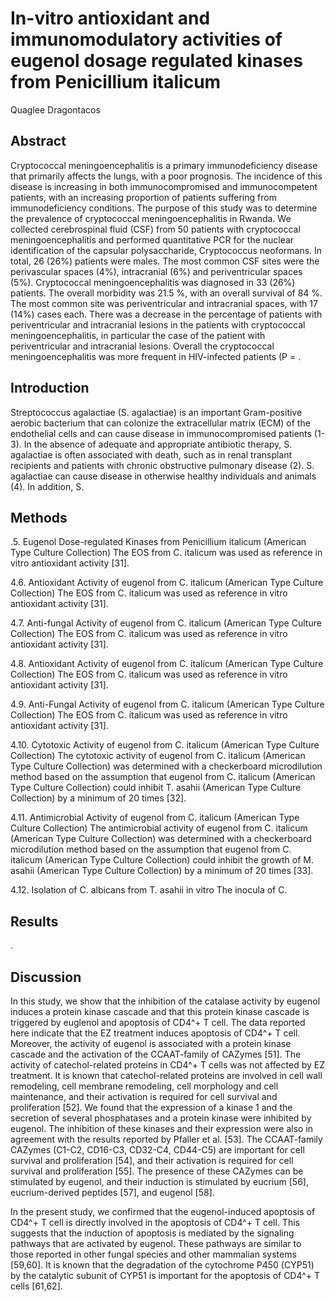 # In-vitro antioxidant and immunomodulatory activities of eugenol dosage regulated kinases from Penicillium italicum
Quaglee Dragontacos


## Abstract
Cryptococcal meningoencephalitis is a primary immunodeficiency disease that primarily affects the lungs, with a poor prognosis. The incidence of this disease is increasing in both immunocompromised and immunocompetent patients, with an increasing proportion of patients suffering from immunodeficiency conditions. The purpose of this study was to determine the prevalence of cryptococcal meningoencephalitis in Rwanda. We collected cerebrospinal fluid (CSF) from 50 patients with cryptococcal meningoencephalitis and performed quantitative PCR for the nuclear identification of the capsular polysaccharide, Cryptococcus neoformans. In total, 26 (26%) patients were males. The most common CSF sites were the perivascular spaces (4%), intracranial (6%) and periventricular spaces (5%). Cryptococcal meningoencephalitis was diagnosed in 33 (26%) patients. The overall morbidity was 21.5 %, with an overall survival of 84 %. The most common site was periventricular and intracranial spaces, with 17 (14%) cases each. There was a decrease in the percentage of patients with periventricular and intracranial lesions in the patients with cryptococcal meningoencephalitis, in particular the case of the patient with periventricular and intracranial lesions. Overall the cryptococcal meningoencephalitis was more frequent in HIV-infected patients (P = .


## Introduction
Streptococcus agalactiae (S. agalactiae) is an important Gram-positive aerobic bacterium that can colonize the extracellular matrix (ECM) of the endothelial cells and can cause disease in immunocompromised patients (1-3). In the absence of adequate and appropriate antibiotic therapy, S. agalactiae is often associated with death, such as in renal transplant recipients and patients with chronic obstructive pulmonary disease (2). S. agalactiae can cause disease in otherwise healthy individuals and animals (4). In addition, S.


## Methods

.5. Eugenol Dose-regulated Kinases from Penicillium italicum (American Type Culture Collection)
The EOS from C. italicum was used as reference in vitro antioxidant activity [31].

4.6. Antioxidant Activity of eugenol from C. italicum (American Type Culture Collection)
The EOS from C. italicum was used as reference in vitro antioxidant activity [31].

4.7. Anti-fungal Activity of eugenol from C. italicum (American Type Culture Collection)
The EOS from C. italicum was used as reference in vitro antioxidant activity [31].

4.8. Antioxidant Activity of eugenol from C. italicum (American Type Culture Collection)
The EOS from C. italicum was used as reference in vitro antioxidant activity [31].

4.9. Anti-Fungal Activity of eugenol from C. italicum (American Type Culture Collection)
The EOS from C. italicum was used as reference in vitro antioxidant activity [31].

4.10. Cytotoxic Activity of eugenol from C. italicum (American Type Culture Collection)
The cytotoxic activity of eugenol from C. italicum (American Type Culture Collection) was determined with a checkerboard microdilution method based on the assumption that eugenol from C. italicum (American Type Culture Collection) could inhibit T. asahii (American Type Culture Collection) by a minimum of 20 times [32].

4.11. Antimicrobial Activity of eugenol from C. italicum (American Type Culture Collection)
The antimicrobial activity of eugenol from C. italicum (American Type Culture Collection) was determined with a checkerboard microdilution method based on the assumption that eugenol from C. italicum (American Type Culture Collection) could inhibit the growth of M. asahii (American Type Culture Collection) by a minimum of 20 times [33].

4.12. Isolation of C. albicans from T. asahii in vitro
The inocula of C.


## Results
.


## Discussion

In this study, we show that the inhibition of the catalase activity by eugenol induces a protein kinase cascade and that this protein kinase cascade is triggered by euglenol and apoptosis of CD4^+ T cell. The data reported here indicate that the EZ treatment induces apoptosis of CD4^+ T cell. Moreover, the activity of eugenol is associated with a protein kinase cascade and the activation of the CCAAT-family of CAZymes [51]. The activity of catechol-related proteins in CD4^+ T cells was not affected by EZ treatment. It is known that catechol-related proteins are involved in cell wall remodeling, cell membrane remodeling, cell morphology and cell maintenance, and their activation is required for cell survival and proliferation [52]. We found that the expression of a kinase 1 and the secretion of several phosphatases and a protein kinase were inhibited by eugenol. The inhibition of these kinases and their expression were also in agreement with the results reported by Pfaller et al. [53]. The CCAAT-family CAZymes (C1-C2, CD16-C3, CD32-C4, CD44-C5) are important for cell survival and proliferation [54], and their activation is required for cell survival and proliferation [55]. The presence of these CAZymes can be stimulated by eugenol, and their induction is stimulated by eucrium [56], eucrium-derived peptides [57], and eugenol [58].

In the present study, we confirmed that the eugenol-induced apoptosis of CD4^+ T cell is directly involved in the apoptosis of CD4^+ T cell. This suggests that the induction of apoptosis is mediated by the signaling pathways that are activated by eugenol. These pathways are similar to those reported in other fungal species and other mammalian systems [59,60]. It is known that the degradation of the cytochrome P450 (CYP51) by the catalytic subunit of CYP51 is important for the apoptosis of CD4^+ T cells [61,62].
